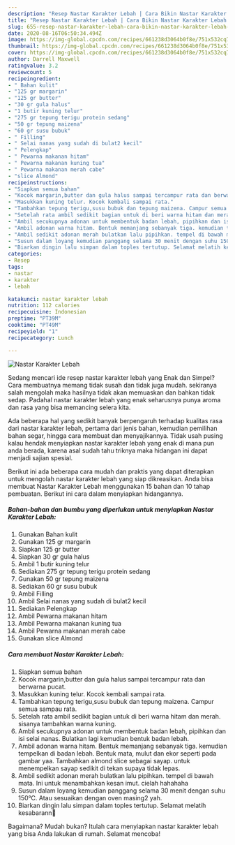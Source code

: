```yaml
---
description: "Resep Nastar Karakter Lebah | Cara Bikin Nastar Karakter Lebah Yang Bisa Manjain Lidah"
title: "Resep Nastar Karakter Lebah | Cara Bikin Nastar Karakter Lebah Yang Bisa Manjain Lidah"
slug: 655-resep-nastar-karakter-lebah-cara-bikin-nastar-karakter-lebah-yang-bisa-manjain-lidah
date: 2020-08-16T06:50:34.494Z
image: https://img-global.cpcdn.com/recipes/661238d3064b0f8e/751x532cq70/nastar-karakter-lebah-foto-resep-utama.jpg
thumbnail: https://img-global.cpcdn.com/recipes/661238d3064b0f8e/751x532cq70/nastar-karakter-lebah-foto-resep-utama.jpg
cover: https://img-global.cpcdn.com/recipes/661238d3064b0f8e/751x532cq70/nastar-karakter-lebah-foto-resep-utama.jpg
author: Darrell Maxwell
ratingvalue: 3.2
reviewcount: 5
recipeingredient:
- " Bahan kulit"
- "125 gr margarin"
- "125 gr butter"
- "30 gr gula halus"
- "1 butir kuning telur"
- "275 gr tepung terigu protein sedang"
- "50 gr tepung maizena"
- "60 gr susu bubuk"
- " Filling"
- " Selai nanas yang sudah di bulat2 kecil"
- " Pelengkap"
- " Pewarna makanan hitam"
- " Pewarna makanan kuning tua"
- " Pewarna makanan merah cabe"
- "slice Almond"
recipeinstructions:
- "Siapkan semua bahan"
- "Kocok margarin,butter dan gula halus sampai tercampur rata dan berwarna pucat."
- "Masukkan kuning telur. Kocok kembali sampai rata."
- "Tambahkan tepung terigu,susu bubuk dan tepung maizena. Campur semua sampau rata."
- "Setelah rata ambil sedikit bagian untuk di beri warna hitam dan merah. sisanya tambahkan warna kuning."
- "Ambil secukupnya adonan untuk membentuk badan lebah, pipihkan dan isi selai nanas. Bulatkan lagi kemudian bentuk badan lebah."
- "Ambil adonan warna hitam. Bentuk memanjang sebanyak tiga. kemudian tempelkan di badan lebah. Bentuk mata, mulut dan ekor seperti pada gambar yaa. Tambahkan almond slice sebagai sayap. untuk menempelkan sayap sedikit di tekan supaya tidak lepas."
- "Ambil sedikit adonan merah bulatkan lalu pipihkan. tempel di bawah mata. Ini untuk menambahkan kesan imut. cielah hahahaha"
- "Susun dalam loyang kemudian panggang selama 30 menit dengan suhu 150°C. Atau sesuaikan dengan oven masing2 yah."
- "Biarkan dingin lalu simpan dalam toples tertutup. Selamat melatih kesabarann🤩"
categories:
- Resep
tags:
- nastar
- karakter
- lebah

katakunci: nastar karakter lebah 
nutrition: 112 calories
recipecuisine: Indonesian
preptime: "PT39M"
cooktime: "PT49M"
recipeyield: "1"
recipecategory: Lunch

---
```



![Nastar Karakter Lebah](https://img-global.cpcdn.com/recipes/661238d3064b0f8e/751x532cq70/nastar-karakter-lebah-foto-resep-utama.jpg)

Sedang mencari ide resep nastar karakter lebah yang Enak dan Simpel? Cara membuatnya memang tidak susah dan tidak juga mudah. sekiranya salah mengolah maka hasilnya tidak akan memuaskan dan bahkan tidak sedap. Padahal nastar karakter lebah yang enak seharusnya punya aroma dan rasa yang bisa memancing selera kita.

Ada beberapa hal yang sedikit banyak berpengaruh terhadap kualitas rasa dari nastar karakter lebah, pertama dari jenis bahan, kemudian pemilihan bahan segar, hingga cara membuat dan menyajikannya. Tidak usah pusing kalau hendak menyiapkan nastar karakter lebah yang enak di mana pun anda berada, karena asal sudah tahu triknya maka hidangan ini dapat menjadi sajian spesial.




Berikut ini ada beberapa cara mudah dan praktis yang dapat diterapkan untuk mengolah nastar karakter lebah yang siap dikreasikan. Anda bisa membuat Nastar Karakter Lebah menggunakan 15 bahan dan 10 tahap pembuatan. Berikut ini cara dalam menyiapkan hidangannya.

<!--inarticleads1-->

##### Bahan-bahan dan bumbu yang diperlukan untuk menyiapkan Nastar Karakter Lebah:

1. Gunakan  Bahan kulit
1. Gunakan 125 gr margarin
1. Siapkan 125 gr butter
1. Siapkan 30 gr gula halus
1. Ambil 1 butir kuning telur
1. Sediakan 275 gr tepung terigu protein sedang
1. Gunakan 50 gr tepung maizena
1. Sediakan 60 gr susu bubuk
1. Ambil  Filling
1. Ambil  Selai nanas yang sudah di bulat2 kecil
1. Sediakan  Pelengkap
1. Ambil  Pewarna makanan hitam
1. Ambil  Pewarna makanan kuning tua
1. Ambil  Pewarna makanan merah cabe
1. Gunakan slice Almond




<!--inarticleads2-->

##### Cara membuat Nastar Karakter Lebah:

1. Siapkan semua bahan
1. Kocok margarin,butter dan gula halus sampai tercampur rata dan berwarna pucat.
1. Masukkan kuning telur. Kocok kembali sampai rata.
1. Tambahkan tepung terigu,susu bubuk dan tepung maizena. Campur semua sampau rata.
1. Setelah rata ambil sedikit bagian untuk di beri warna hitam dan merah. sisanya tambahkan warna kuning.
1. Ambil secukupnya adonan untuk membentuk badan lebah, pipihkan dan isi selai nanas. Bulatkan lagi kemudian bentuk badan lebah.
1. Ambil adonan warna hitam. Bentuk memanjang sebanyak tiga. kemudian tempelkan di badan lebah. Bentuk mata, mulut dan ekor seperti pada gambar yaa. Tambahkan almond slice sebagai sayap. untuk menempelkan sayap sedikit di tekan supaya tidak lepas.
1. Ambil sedikit adonan merah bulatkan lalu pipihkan. tempel di bawah mata. Ini untuk menambahkan kesan imut. cielah hahahaha
1. Susun dalam loyang kemudian panggang selama 30 menit dengan suhu 150°C. Atau sesuaikan dengan oven masing2 yah.
1. Biarkan dingin lalu simpan dalam toples tertutup. Selamat melatih kesabarann🤩




Bagaimana? Mudah bukan? Itulah cara menyiapkan nastar karakter lebah yang bisa Anda lakukan di rumah. Selamat mencoba!
